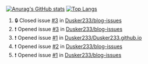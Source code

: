 [![Anurag's GitHub stats](https://github-readme-stats.vercel.app/api?username=Dusker233&show_icons=true&theme=radical&count_private=true)](https://github.com/anuraghazra/github-readme-stats)
[![Top Langs](https://github-readme-stats.vercel.app/api/top-langs/?username=Dusker233)](https://github.com/anuraghazra/github-readme-stats)

<!--START_SECTION:activity-->
1. 🔒 Closed issue [#3](https://github.com/Dusker233/blog-issues/issues/3) in [Dusker233/blog-issues](https://github.com/Dusker233/blog-issues)
2. ❗ Opened issue [#3](https://github.com/Dusker233/blog-issues/issues/3) in [Dusker233/blog-issues](https://github.com/Dusker233/blog-issues)
3. ❗️ Opened issue [#1](https://github.com/Dusker233/Dusker233.github.io/issues/1) in [Dusker233/Dusker233.github.io](https://github.com/Dusker233/Dusker233.github.io)
4. ❗️ Opened issue [#2](https://github.com/Dusker233/blog-issues/issues/2) in [Dusker233/blog-issues](https://github.com/Dusker233/blog-issues)
5. ❗️ Opened issue [#1](https://github.com/Dusker233/blog-issues/issues/1) in [Dusker233/blog-issues](https://github.com/Dusker233/blog-issues)
<!--END_SECTION:activity-->
